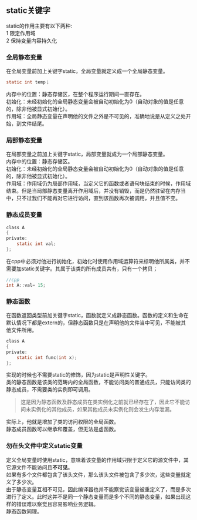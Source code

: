 ## static关键字
static的作用主要有以下两种:   
1 限定作用域    
2 保持变量内容持久化    
### 全局静态变量
在全局变量前加上关键字static，全局变量就定义成一个全局静态变量。     
```c
static int temp；   
```
内存中的位置：静态存储区，在整个程序运行期间一直存在。   
初始化：未经初始化的全局静态变量会被自动初始化为0（自动对象的值是任意的，除非他被显式初始化）。   
作用域：全局静态变量在声明他的文件之外是不可见的，准确地说是从定义之处开始，到文件结尾。   
### 局部静态变量 
在局部变量之前加上关键字static，局部变量就成为一个局部静态变量。   
内存中的位置：静态存储区。   
初始化：未经初始化的全局静态变量会被自动初始化为0（自动对象的值是任意的，除非他被显式初始化）。    
作用域：作用域仍为局部作用域，当定义它的函数或者语句块结束的时候，作用域结束。但是当局部静态变量离开作用域后，并没有销毁，而是仍然驻留在内存当中，只不过我们不能再对它进行访问，直到该函数再次被调用，并且值不变。    
### 静态成员变量
```c
class A    
{   
private:   
	static int val;   
};   
```
在cpp中必须对他进行初始化，初始化时使用作用域运算符来标明他所属类，并不需要加static关键字。其属于该类的所有成员共有，只有一个拷贝；   
```c   
//cpp   
int A::val= 15;   
```
### 静态函数
在函数返回类型前加关键字static，函数就定义成静态函数。函数的定义和生命在默认情况下都是extern的，但静态函数只是在声明他的文件当中可见，不能被其他文件所用。   
```c
class A   
{   
private:   
	static int func(int x);  
};     
```
实现的时候也不需要static的修饰，因为static是声明性关键字。   
类的静态函数是该类的范畴内的全局函数，不能访问类的普通成员，只能访问类的静态成员，不需要类的实例即可调用。    
> 这是因为静态函数及静态成员在类实例化之前就已经存在了，因此它不能访问未实例化的其他成员，如果其他成员未实例化则会发生内存泄漏。  
    
实际上，他就是增加了类的访问权限的全局函数。   
静态成员函数可以继承和覆盖，但无法是虚函数。   
### 勿在头文件中定义static变量
定义全局变量时使用static，意味着该变量的作用域只限于定义它的源文件中，其它源文件不能访问且**不可见**。   
如果有多个文件都包含了该头文件，那么该头文件被包含了多少次，这些变量就定义了多少次。    
由于静态变量互相不可见，因此编译器也并不能察觉该变量被重定义了，而是多次进行了定义。此时这并不是同一个静态变量而是多个不同的静态变量，如果出现这样的错误难以察觉且容易影响业务逻辑。   
静态函数同理。   